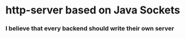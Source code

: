 # http-server based on Java Sockets

### I believe that every backend should write their own server
